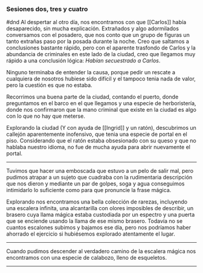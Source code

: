 ### Sesiones dos, tres y cuatro
#dnd
Al despertar al otro día, nos encontramos con que [[Carlos]] había desaparecido, sin mucha explicación. Extrañados y algo adormilados conversamos con el posadero, que nos conto que un grupo de figuras un tanto extrañas paso por la posada durante la noche. Creo que saltamos a conclusiones bastante rápido, pero con el aparente trasfondo de Carlos y la abundancia de criminales en este lado de la ciudad, creo que llegamos muy rápido a una conclusión lógica: _Habían secuestrado a Carlos_.

Ninguno terminaba de entender la causa, porque pedir un rescate a cualquiera de nosotros hubiese sido difícil y el tampoco tenia nada de valor, pero la cuestión es que no estaba.

Recorrimos una buena parte de la ciudad, contando el puerto, donde preguntamos en el barco en el que llegamos y una especie de herboristería, donde nos confirmaron que la mano criminal que existe en la ciudad es algo con lo que no hay que meterse.

Explorando la ciudad (Y con ayuda de [[Ingrid]] y un ratón), descubrimos un callejón aparentemente inofensivo, que tenia una especie de portal en el piso. Considerando que el ratón estaba obsesionado con su queso y que no hablaba nuestro idioma, no fue de mucha ayuda para abrir nuevamente el portal.

---
Tuvimos que hacer una emboscada que estuvo a un pelo de salir mal, pero pudimos atrapar a un sujeto que cuadraba con la rudimentaria descripción que nos dieron y mediante un par de golpes, soga y agua conseguimos intimidarlo lo suficiente como para que pronuncie la frase mágica.

Explorando nos encontramos una bella colección de rarezas, incluyendo una escalera infinita, una alcantarilla con olores imposibles de describir, un brasero cuya llama mágica estaba custodiada por un espectro y una puerta que se enciende usando la llama de ese mismo brasero. Todavía no se cuantos escalones subimos y bajamos ese día, pero nos podríamos haber ahorrado el ejercicio si hubiésemos explorado atentamente el lugar.

---
Cuando pudimos descender al verdadero camino de la escalera mágica nos encontramos con una especie de calabozo, lleno de esqueletos.

--- 
